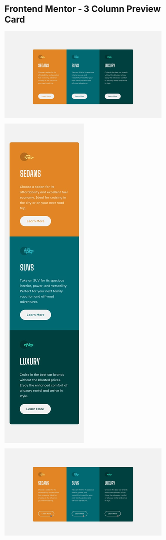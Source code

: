 # Frontend Mentor - 3 Column Preview Card

![Desktop Preview](./design/desktop-design.jpg)

![Mobile Preview](./design/mobile-design.jpg)

![Active States Preview](./design/active-states.jpg)
